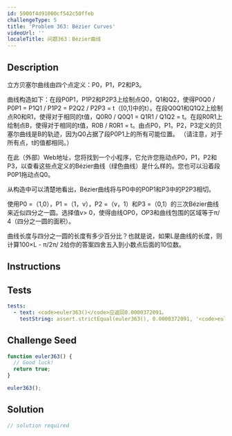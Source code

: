 ```yaml
---
id: 5900f4d91000cf542c50ffeb
challengeType: 5
title: 'Problem 363: Bézier Curves'
videoUrl: ''
localeTitle: 问题363：Bézier曲线
---
```


## Description
<section id="description">立方贝塞尔曲线由四个点定义：P0，P1，P2和P3。 <p>曲线构造如下：在段P0P1，P1P2和P2P3上绘制点Q0，Q1和Q2，使得P0Q0 / P0P1 = P1Q1 / P1P2 = P2Q2 / P2P3 = t（[0,1]中的t）。在段Q0Q1和Q1Q2上绘制点R0和R1，使得对于相同的t值，Q0R0 / Q0Q1 = Q1R1 / Q1Q2 = t。在段R0R1上绘制点B，使得对于相同的t值，R0B / R0R1 = t。由点P0，P1，P2，P3定义的贝塞尔曲线是B的轨迹，因为Q0占据了段P0P1上的所有可能位置。 （请注意，对于所有点，t的值都相同。） </p><p>在此（外部）Web地址，您将找到一个小程序，它允许您拖动点P0，P1，P2和P3，以查看这些点定义的Bézier曲线（绿色曲线）是什么样的。您也可以沿着段P0P1拖动点Q0。 </p><p>从构造中可以清楚地看出，Bézier曲线将与P0中的P0P1和P3中的P2P3相切。 </p><p>使用P0 =（1,0），P1 =（1，v），P2 =（v，1）和P3 =（0,1）的三次Bézier曲线来近似四分之一圆。选择值v&gt; 0，使得由线OP0，OP3和曲线包围的区域等于π/ 4（四分之一圆的面积）。 </p><p>曲线长度与四分之一圆的长度有多少百分比？也就是说，如果L是曲线的长度，则计算100×L  - π/2π/ 2给你的答案四舍五入到小数点后面的10位数。 </p></section>

## Instructions
<section id="instructions">
</section>

## Tests
<section id='tests'>

```yml
tests:
  - text: <code>euler363()</code>应返回0.0000372091。
    testString: assert.strictEqual(euler363(), 0.0000372091, '<code>euler363()</code> should return 0.0000372091.');

```

</section>

## Challenge Seed
<section id='challengeSeed'>

<div id='js-seed'>

```js
function euler363() {
  // Good luck!
  return true;
}

euler363();

```

</div>



</section>

## Solution
<section id='solution'>

```js
// solution required
```
</section>
